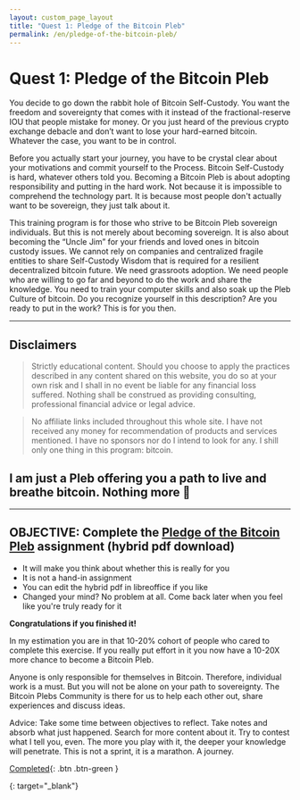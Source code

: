 ```yaml
---
layout: custom_page_layout
title: "Quest 1: Pledge of the Bitcoin Pleb"
permalink: /en/pledge-of-the-bitcoin-pleb/
---
```


# Quest 1: Pledge of the Bitcoin Pleb

You decide to go down the rabbit hole of Bitcoin Self-Custody. You want the freedom and sovereignty that comes with it instead of the fractional-reserve IOU that people mistake for money. Or you just heard of the previous crypto exchange debacle and don’t want to lose your hard-earned bitcoin. Whatever the case, you want to be in control.

Before you actually start your journey, you have to be crystal clear about your motivations and commit yourself to the Process. Bitcoin Self-Custody is hard, whatever others told you. Becoming a Bitcoin Pleb is about adopting responsibility and putting in the hard work. Not because it is impossible to comprehend the technology part. It is because most people don't actually want to be sovereign, they just talk about it.

This training program is for those who strive to be Bitcoin Pleb sovereign individuals. But this is not merely about becoming sovereign. It is also about becoming the “Uncle Jim” for your friends and loved ones in bitcoin custody issues. We cannot rely on companies and centralized fragile entities to share Self-Custody Wisdom that is required for a resilient decentralized bitcoin future. We need grassroots adoption. We need people who are willing to go far and beyond to do the work and share the knowledge. You need to train your computer skills and also soak up the Pleb Culture of bitcoin. Do you recognize yourself in this description? Are you ready to put in the work? This is for you then.

---

## Disclaimers
> Strictly educational content. Should you choose to apply the practices described in any content shared on this website, you do so at your own risk and I shall in no event be liable for any financial loss suffered. Nothing shall be construed as providing consulting, professional financial advice or legal advice.

> No affiliate links included throughout this whole site. I have not received any money for recommendation of products and services mentioned. I have no sponsors nor do I intend to look for any. I shill only one thing in this program: bitcoin.

## I am just a Pleb offering you a path to live and breathe bitcoin. Nothing more 🤙

---

## OBJECTIVE: Complete the [Pledge of the Bitcoin Pleb] assignment (hybrid pdf download)
* It will make you think about whether this is really for you
* It is not a hand-in assignment
* You can edit the hybrid pdf in libreoffice if you like
* Changed your mind? No problem at all. Come back later when you feel like you're truly ready for it

**Congratulations if you finished it!**

In my estimation you are in that 10-20% cohort of people who cared to complete this exercise. If you really put effort in it you now have a 10-20X more chance to become a Bitcoin Pleb.

Anyone is only responsible for themselves in Bitcoin. Therefore, individual work is a must. But you will not be alone on your path to sovereignty. The Bitcoin Plebs Community is there for us to help each other out, share experiences and discuss ideas.

Advice: Take some time between objectives to reflect. Take notes and absorb what just happened. Search for more content about it. Try to contest what I tell you, even. The more you play with it, the deeper your knowledge will penetrate. This is not a sprint, it is a marathon. A journey.

[Completed](/en/get-on-board/){: .btn .btn-green }


[Pledge of the Bitcoin Pleb]: /assets/pdf/pledge_of_the_bitcoin_pleb.pdf
{: target="_blank"}
